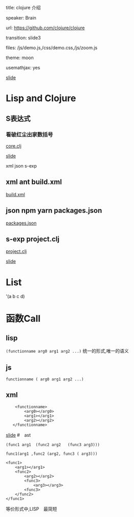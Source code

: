 title: clojure 介绍

speaker: Brain

url: https://github.com/clojure/clojure

transition: slide3

files: /js/demo.js,/css/demo.css,/js/zoom.js

theme: moon

usemathjax: yes


[slide]("a")

# Lisp and Clojure

## S表达式
### 看破红尘出家数括号 

[core.clj](https://github.com/clojure/clojure/blob/master/src/clj/clojure/core.clj)

[slide](b)

xml json s-exp

## xml ant build.xml

[build.xml](https://github.com/h5bp/ant-build-script/blob/master/build.xml)

## json npm yarn packages.json
[packages.json](https://github.com/yarnpkg/yarn/blob/master/package.json)

## s-exp project.clj
[project.clj](https://github.com/technomancy/leiningen/blob/master/project.clj)

[slide]("d")

# List
'(a b c d)

# 函数Call

## lisp
`(functionname arg0 arg1 arg2 ...)`
    统一的形式,唯一的语义
## js
`functionname ( arg0 arg1 arg2 ...)`

## xml
```
    <functionname> 
        <arg0></arg0>
        <arg1></arg1>
        <arg2></arg2>
   </functionname>
```
[slide]("e")
#　ast 
```
(func1 arg1  (func2 arg2   (func3 arg3)))

func1(arg1 ,func2 (arg2, func3 ( arg3)))

<func1> 
    <arg1></arg1> 
    <func2> 
        <arg2></arg2> 
        <func3>
            <arg3></arg3>
        <func3>
    </func2>
</func1>
```
等价形式中,LISP　最简短
